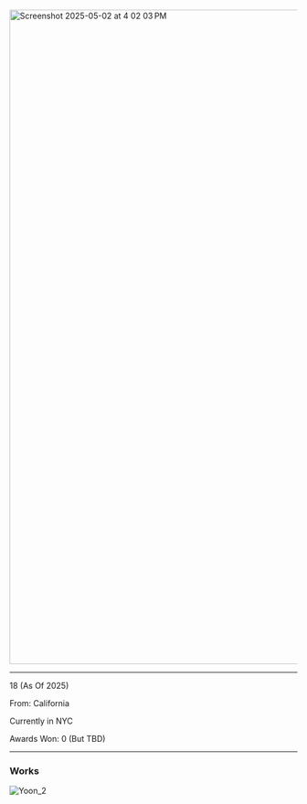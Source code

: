 
#
<img width="1146" alt="Screenshot 2025-05-02 at 4 02 03 PM" src="https://github.com/user-attachments/assets/3e3dd9a2-6aff-418d-978b-b2be0fb1c385" />


____
18 (As Of 2025)

From: California

Currently in NYC

Awards Won: 0 (But TBD)


____

### Works

![Yoon_2](https://github.com/user-attachments/assets/3fee026d-4a0d-4059-b94f-dd0a2d315c0b)
